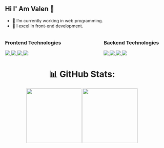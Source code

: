 ## Hi I' Am Valen 👋

- 🔭 I’m currently working in web programming.
- 🌱 I excel in front-end development.


<div style="display: flex; justify-content: space-between; flex-wrap: wrap;">
  <!-- Frontend Technologies -->
  <div>
    <h3>Frontend Technologies</h3>
    <a href="" target="_blank">
      <img src="https://img.shields.io/badge/HTML5-E34F26?style=for-the-badge&logo=html5&logoColor=white" target="_blank">
    </a>
    <a href="" target="_blank">
      <img src="https://img.shields.io/badge/CSS3-1572B6?style=for-the-badge&logo=css3&logoColor=white" target="_blank">
    </a>
    <a href="" target="_blank">
      <img src="https://img.shields.io/badge/Angular-20232A?style=for-the-badge&logo=angular&logoColor=pink" target="_blank">
    </a>
    <a href="" target="_blank">
      <img src="https://img.shields.io/badge/Vue.js-0081CB?style=for-the-badge&logo=vue.js&logoColor=green" target="_blank">
    </a>
  </div>

  <!-- Backend Technologies -->
  <div>
    <h3>Backend Technologies</h3>
    <a href="" target="_blank">
      <img src="https://img.shields.io/badge/JavaScript-323330?style=for-the-badge&logo=javascript&logoColor=F7DF1E" target="_blank">
    </a>
    <a href="" target="_blank">
      <img src="https://img.shields.io/badge/TypeScript-007ACC?style=for-the-badge&logo=typescript&logoColor=white" target="_blank">
    </a>
    <a href="" target="_blank">
      <img src="https://img.shields.io/badge/Node.js-43853D?style=for-the-badge&logo=node.js&logoColor=white" target="_blank">
    </a>
    <a href="" target="_blank">
      <img src="https://img.shields.io/badge/Express.js-404D59?style=for-the-badge" target="_blank">
    </a>
  </div>
</div>


## <h1 align="center">📊 GitHub Stats:</h1>

<div align="center">
  <img height="180em" src="https://github-readme-stats.vercel.app/api?username=Valen17lopez&show_icons=true&theme=tokyonight&include_all_commits=true&count_private=true"/>
  <img height="180em" src="https://github-readme-stats.vercel.app/api/top-langs/?username=Valen17lopez&layout=compact&langs_count=7&theme=tokyonight"/>
